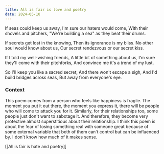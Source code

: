 ```yaml
---
title: All is fair is love and poetry
date: 2024-05-10
---
```


<div class="poetry">

If seas could keep us away,
I'm sure our haters would come,
With their shovels and pitchers,
"We're building a sea" as they beat their drums.

If secrets get lost in the knowing,
Then its ignorance is my bliss.
No other soul would know about us,
Our secret rendezvous or our secret kiss.

If I told my well-wishing friends,
A little bit of something about us,
I'm sure they'll come with their pitchforks,
And convince me it's a trend of my lust.

So I'll keep you like a sacred secret,
And there won't escape a sigh,
And I'd build bridges across seas,
But away from everyone's eye.

</div>

### Context

This poem comes from a person who feels like happiness is fragile. The moment you put it out there, the moment you express it, there will be people who will come to attack you for it. Similarly, for their relationships too, some people just don't want to sabotage it. And therefore, they become very protective almost superstitious about their relationship. I think this poem is about the fear of losing something real with someone great because of some external variable that both of them can't control but can be influenced by. I don't know how much of it makes sense. 

[[All is fair is hate and poetry]]